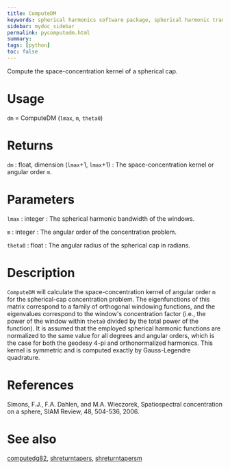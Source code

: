 ```yaml
---
title: ComputeDM
keywords: spherical harmonics software package, spherical harmonic transform, legendre functions, multitaper spectral analysis, fortran, Python, gravity, magnetic field
sidebar: mydoc_sidebar
permalink: pycomputedm.html
summary:
tags: [python]
toc: false
---
```


Compute the space-concentration kernel of a spherical cap.

# Usage

`dm` = ComputeDM (`lmax`, `m`, `theta0`)

# Returns

`dm` : float, dimension (`lmax`+1, `lmax`+1)
:   The space-concentration kernel or angular order `m`.

# Parameters

`lmax` : integer
:   The spherical harmonic bandwidth of the windows.

`m` : integer
:   The angular order of the concentration problem.

`theta0` : float
:   The angular radius of the spherical cap in radians.

# Description

`ComputeDM` will calculate the space-concentration kernel of angular order `m` for the spherical-cap concentration problem. The eigenfunctions of this matrix correspond to a family of orthogonal windowing functions, and the eigenvalues correspond to the window's concentration factor (i.e., the power of the window within `theta0` divided by the total power of the function). It is assumed that the employed spherical harmonic functions are normalized to the same value for all degrees and angular orders, which is the case for both the geodesy 4-pi and orthonormalized harmonics. This kernel is symmetric and is computed exactly by Gauss-Legendre quadrature.

# References

Simons, F.J., F.A. Dahlen, and M.A. Wieczorek, Spatiospectral concentration on a sphere, SIAM Review, 48, 504-536, 2006.

# See also

[computedg82](pycomputedg82.html), [shreturntapers](pyshreturntapers.html), [shreturntapersm](pyshreturntapersm.html)
